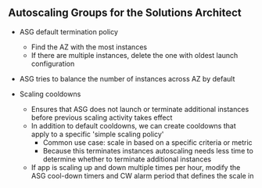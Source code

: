 Autoscaling Groups for the Solutions Architect
----------------------------------------------
- ASG default termination policy
    - Find the AZ with the most instances
    - If there are multiple instances, delete the one with oldest launch configuration
- ASG tries to balance the number of instances across AZ by default

- Scaling cooldowns
    - Ensures that ASG does not launch or terminate additional instances before previous scaling activity takes effect
    - In addition to default cooldowns, we can create cooldowns that apply to a specific 'simple scaling policy'
        - Common use case: scale in based on a specific criteria or metric
        - Because this terminates instances autoscaling needs less time to determine whether to terminate additional instances
    - If app is scaling up and down multiple times per hour, modify the ASG cool-down timers and CW alarm period that defines the scale in
